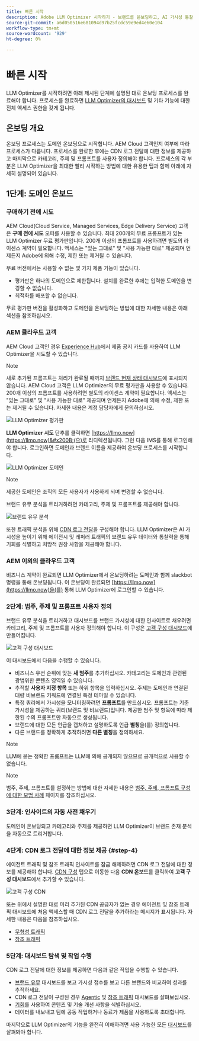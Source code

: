 ```yaml
---
title: 빠른 시작
description: Adobe LLM Optimizer 시작하기 - 브랜드를 온보딩하고, AI 가시성 통찰력을 잠금 해제하고, 대시보드를 탐색하여 검색 성능을 향상시키십시오.
source-git-commit: a6d050516e681094d97b25fcdc59e9ed4e60e104
workflow-type: tm+mt
source-wordcount: '929'
ht-degree: 0%

---
```



# 빠른 시작

LLM Optimizer를 시작하려면 아래 제시된 단계에 설명된 대로 온보딩 프로세스를 완료해야 합니다. 프로세스를 완료하면 [LLM Optimizer의 대시보드](/help/dashboards/dashboards-overview.md) 및 기타 기능에 대한 전체 액세스 권한을 갖게 됩니다.

## 온보딩 개요

온보딩 프로세스는 도메인 온보딩으로 시작합니다. AEM Cloud 고객인지 여부에 따라 프로세스가 다릅니다. 프로세스를 완료한 후에는 CDN 로그 전달에 대한 정보를 제공하고 마지막으로 카테고리, 주제 및 프롬프트를 사용자 정의해야 합니다. 프로세스의 각 부분은 LLM Optimizer을 최대한 빨리 시작하는 방법에 대한 유용한 팁과 함께 아래에 자세히 설명되어 있습니다.

## 1단계: 도메인 온보드

### 구매하기 전에 시도

AEM Cloud(Cloud Service, Managed Services, Edge Delivery Service) 고객은 **구매 전에 시도** 오퍼를 사용할 수 있습니다. 최대 200개의 무료 프롬프트가 있는 LLM Optimizer 무료 평가판입니다. 200개 이상의 프롬프트를 사용하려면 별도의 라이센스 계약이 필요합니다. 액세스는 &quot;있는 그대로&quot; 및 &quot;사용 가능한 대로&quot; 제공되며 언제든지 Adobe에 의해 수정, 제한 또는 제거될 수 있습니다.

무료 버전에서는 사용할 수 없는 몇 가지 제품 기능이 있습니다.

* 평가판은 하나의 도메인으로 제한됩니다. 설치를 완료한 후에는 입력한 도메인을 변경할 수 없습니다.
* 최적화를 배포할 수 없습니다.

무료 평가판 버전을 활성화하고 도메인을 온보딩하는 방법에 대한 자세한 내용은 아래 섹션을 참조하십시오.

### AEM 클라우드 고객

AEM Cloud 고객인 경우 [Experience Hub](https://experienceleague.adobe.com/en/docs/experience-manager-cloud-service/content/experience-hub/experience-hub)에서 제품 공지 카드를 사용하여 LLM Optimizer을 시도할 수 있습니다.

>[!NOTE]
>새로 추가된 프롬프트는 처리가 완료될 때까지 [브랜드 현재 상태 대시보드](/help/dashboards/brand-presence.md)에 표시되지 않습니다. AEM Cloud 고객은 LLM Optimizer의 무료 평가판을 사용할 수 있습니다. 200개 이상의 프롬프트를 사용하려면 별도의 라이센스 계약이 필요합니다. 액세스는 &quot;있는 그대로&quot; 및 &quot;사용 가능한 대로&quot; 제공되며 언제든지 Adobe에 의해 수정, 제한 또는 제거될 수 있습니다. 자세한 내용은 계정 담당자에게 문의하십시오.

![LLM Optimizer 평가판](/help/overview/assets/llm-trial.png)

**LLM Optimizer 시도** 단추를 클릭하면 [https://llmo.now](https://llmo.now)&#x200B;(으)로 리디렉션됩니다. 그런 다음 IMS를 통해 로그인해야 합니다. 로그인하면 도메인과 브랜드 이름을 제공하여 온보딩 프로세스를 시작합니다.

![LLM Optimizer 도메인](/help/overview/assets/domain.png)

>[!NOTE]
>제공한 도메인은 조직의 모든 사용자가 사용하게 되며 변경할 수 없습니다.

브랜드 유무 분석을 트리거하려면 카테고리, 주제 및 프롬프트를 제공해야 합니다.

![브랜드 유무 분석](/help/overview/assets/bp-analysis.png)

또한 트래픽 분석을 위해 [CDN 로그 전달](#step-4)을 구성해야 합니다. LLM Optimizer은 AI 가시성을 높이기 위해 에이전시 및 레퍼러 트래픽의 브랜드 유무 데이터와 통찰력을 통해 기회를 식별하고 처방적 권장 사항을 제공해야 합니다.

### AEM 이외의 클라우드 고객

비즈니스 계약이 완료되면 LLM Optimizer에서 온보딩하려는 도메인과 함께 slackbot 명령을 통해 온보딩됩니다. 이 온보딩이 완료되면 [https://llmo.now](https://llmo.now)을(를) 통해 LLM Optimizer에 로그인할 수 있습니다.

### 2단계: 범주, 주제 및 프롬프트 사용자 정의

브랜드 유무 분석을 트리거하고 대시보드를 브랜드 가시성에 대한 인사이트로 채우려면 카테고리, 주제 및 프롬프트를 사용자 정의해야 합니다. 이 구성은 [고객 구성 대시보드](/help/dashboards/customer-configuration.md)에 만들어집니다.

![고객 구성 대시보드](/help/overview/assets/prompt-creation.png)

이 대시보드에서 다음을 수행할 수 있습니다.

* 비즈니스 우선 순위에 맞는 **새 범주**&#x200B;를 추가하십시오. 카테고리는 도메인과 관련된 광범위한 콘텐츠 영역일 수 있습니다.
* 추적할 **사용자 지정 항목** 또는 하위 항목을 입력하십시오. 주제는 도메인과 연결된 대량 비브랜드 키워드에 연결된 특정 테마일 수 있습니다.
* 특정 쿼리에서 가시성을 모니터링하려면 **프롬프트**&#x200B;를 만드십시오. 프롬프트는 기준 가시성을 제공하는 쿼리(브랜드 및 비브랜드)입니다. 제공한 범주 및 항목에 따라 제한된 수의 프롬프트만 자동으로 생성됩니다.
* 브랜드에 대한 모든 언급을 캡처하고 설명하도록 언급 **별칭**&#x200B;을(를) 정의합니다.
* 다른 브랜드를 정확하게 추적하려면 **다른 별칭**&#x200B;을 정의하세요.

>[!NOTE]
>LLM에 묻는 정확한 프롬프트는 LLM에 의해 공개되지 않으므로 공개적으로 사용할 수 없습니다.

>[!NOTE]
>
> 범주, 주제, 프롬프트를 설정하는 방법에 대한 자세한 내용은 [범주, 주제, 프롬프트 구성에 대한 모범 사례](/help/overview/best-practices-topics-prompts.md) 페이지를 참조하십시오.

### 3단계: 인사이트의 자동 사전 채우기

도메인이 온보딩되고 카테고리와 주제를 제공하면 LLM Optimizer이 브랜드 존재 분석을 자동으로 트리거합니다.

### 4단계: CDN 로그 전달에 대한 정보 제공 {#step-4}

에이전트 트래픽 및 참조 트래픽 인사이트를 잠금 해제하려면 CDN 로그 전달에 대한 정보를 제공해야 합니다. [CDN 구성](/help/dashboards/customer-configuration.md#cdn-configuration) 탭으로 이동한 다음 **CDN 온보드**&#x200B;를 클릭하여 **고객 구성 대시보드**&#x200B;에서 추가할 수 있습니다.

![고객 구성 CDN](/help/overview/assets/cc-cdn.png)

또는 위에서 설명한 대로 미리 추가된 CDN 공급자가 없는 경우 에이전트 및 참조 트래픽 대시보드에 처음 액세스할 때 CDN 로그 전달을 추가하라는 메시지가 표시됩니다. 자세한 내용은 다음을 참조하십시오.

* [무형성 트래픽](/help/dashboards/agentic-traffic.md#cdn-setup)
* [참조 트래픽](/help/dashboards/referral-traffic.md#setup#setup)

### 5단계: 대시보드 탐색 및 작업 수행

CDN 로그 전달에 대한 정보를 제공하면 다음과 같은 작업을 수행할 수 있습니다.

* [브랜드 유무](/help/dashboards/brand-presence.md) 대시보드를 보고 가시성 점수를 보고 다른 브랜드와 비교하여 성과를 추적하세요.
* CDN 로그 전달이 구성된 경우 [Agentic](/help/dashboards/agentic-traffic.md) 및 [참조 트래픽](/help/dashboards/referral-traffic.md) 대시보드를 살펴보십시오.
* [기회](/help/dashboards/opportunities.md)를 사용하여 콘텐츠 및 기술 개선 사항을 식별하십시오.
* 데이터를 내보내고 팀에 공동 작업하거나 동료가 제품을 사용하도록 초대합니다.

마지막으로 LLM Optimizer의 기능을 완전히 이해하려면 사용 가능한 모든 [대시보드](/help/dashboards/dashboards-overview.md)를 살펴봐야 합니다.
